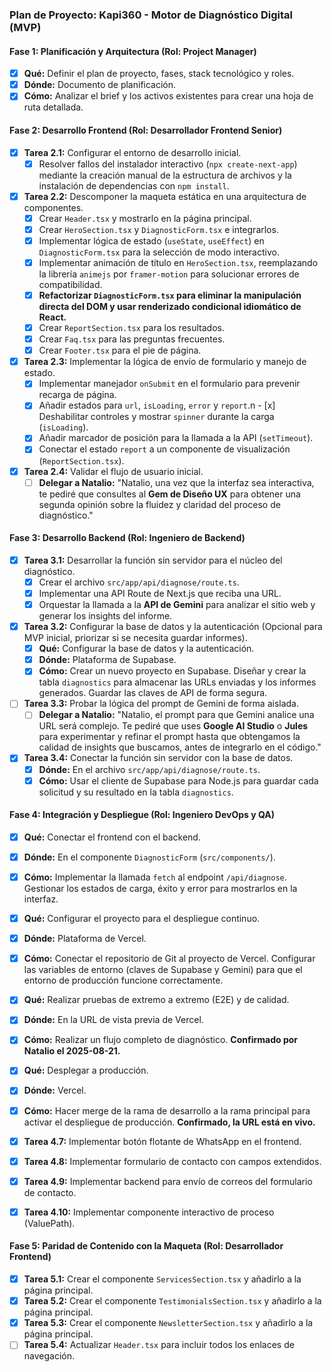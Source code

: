 ### **Plan de Proyecto: Kapi360 - Motor de Diagnóstico Digital (MVP)**

#### **Fase 1: Planificación y Arquitectura (Rol: Project Manager)**
- [x] **Qué:** Definir el plan de proyecto, fases, stack tecnológico y roles.
- [x] **Dónde:** Documento de planificación.
- [x] **Cómo:** Analizar el brief y los activos existentes para crear una hoja de ruta detallada.

#### **Fase 2: Desarrollo Frontend (Rol: Desarrollador Frontend Senior)**
- [x] **Tarea 2.1:** Configurar el entorno de desarrollo inicial.
    - [x] Resolver fallos del instalador interactivo (`npx create-next-app`) mediante la creación manual de la estructura de archivos y la instalación de dependencias con `npm install`.
- [x] **Tarea 2.2:** Descomponer la maqueta estática en una arquitectura de componentes.
    - [x] Crear `Header.tsx` y mostrarlo en la página principal.
    - [x] Crear `HeroSection.tsx` y `DiagnosticForm.tsx` e integrarlos.
    - [x] Implementar lógica de estado (`useState`, `useEffect`) en `DiagnosticForm.tsx` para la selección de modo interactivo.
    - [x] Implementar animación de título en `HeroSection.tsx`, reemplazando la librería `animejs` por `framer-motion` para solucionar errores de compatibilidad.
    - [x] **Refactorizar `DiagnosticForm.tsx` para eliminar la manipulación directa del DOM y usar renderizado condicional idiomático de React.**
    - [x] Crear `ReportSection.tsx` para los resultados.
    - [x] Crear `Faq.tsx` para las preguntas frecuentes.
    - [x] Crear `Footer.tsx` para el pie de página.
- [x] **Tarea 2.3:** Implementar la lógica de envío de formulario y manejo de estado.
    - [x] Implementar manejador `onSubmit` en el formulario para prevenir recarga de página.
    - [x] Añadir estados para `url`, `isLoading`, `error` y `report`.n    - [x] Deshabilitar controles y mostrar `spinner` durante la carga (`isLoading`).
    - [x] Añadir marcador de posición para la llamada a la API (`setTimeout`).
    - [x] Conectar el estado `report` a un componente de visualización (`ReportSection.tsx`).
- [x] **Tarea 2.4:** Validar el flujo de usuario inicial.
    - [ ] **Delegar a Natalio:** "Natalio, una vez que la interfaz sea interactiva, te pediré que consultes al **Gem de Diseño UX** para obtener una segunda opinión sobre la fluidez y claridad del proceso de diagnóstico."

#### **Fase 3: Desarrollo Backend (Rol: Ingeniero de Backend)**
- [x] **Tarea 3.1:** Desarrollar la función sin servidor para el núcleo del diagnóstico.
    - [x] Crear el archivo `src/app/api/diagnose/route.ts`.
    - [x] Implementar una API Route de Next.js que reciba una URL.
    - [x] Orquestar la llamada a la **API de Gemini** para analizar el sitio web y generar los insights del informe.
- [x] **Tarea 3.2:** Configurar la base de datos y la autenticación (Opcional para MVP inicial, priorizar si se necesita guardar informes).
    - [x] **Qué:** Configurar la base de datos y la autenticación.
    - [x] **Dónde:** Plataforma de Supabase.
    - [x] **Cómo:** Crear un nuevo proyecto en Supabase. Diseñar y crear la tabla `diagnostics` para almacenar las URLs enviadas y los informes generados. Guardar las claves de API de forma segura.
- [ ] **Tarea 3.3:** Probar la lógica del prompt de Gemini de forma aislada.
    - [ ] **Delegar a Natalio:** "Natalio, el prompt para que Gemini analice una URL será complejo. Te pediré que uses **Google AI Studio** o **Jules** para experimentar y refinar el prompt hasta que obtengamos la calidad de insights que buscamos, antes de integrarlo en el código."
- [x] **Tarea 3.4:** Conectar la función sin servidor con la base de datos.
    - [x] **Dónde:** En el archivo `src/app/api/diagnose/route.ts`.
    - [x] **Cómo:** Usar el cliente de Supabase para Node.js para guardar cada solicitud y su resultado en la tabla `diagnostics`.

#### **Fase 4: Integración y Despliegue (Rol: Ingeniero DevOps y QA)**
- [x] **Qué:** Conectar el frontend con el backend.
- [x] **Dónde:** En el componente `DiagnosticForm` (`src/components/`).
- [x] **Cómo:** Implementar la llamada `fetch` al endpoint `/api/diagnose`. Gestionar los estados de carga, éxito y error para mostrarlos en la interfaz.

- [x] **Qué:** Configurar el proyecto para el despliegue continuo.
- [x] **Dónde:** Plataforma de Vercel.
- [x] **Cómo:** Conectar el repositorio de Git al proyecto de Vercel. Configurar las variables de entorno (claves de Supabase y Gemini) para que el entorno de producción funcione correctamente.

- [x] **Qué:** Realizar pruebas de extremo a extremo (E2E) y de calidad.
- [x] **Dónde:** En la URL de vista previa de Vercel.
- [x] **Cómo:** Realizar un flujo completo de diagnóstico. **Confirmado por Natalio el 2025-08-21.**

- [x] **Qué:** Desplegar a producción.
- [x] **Dónde:** Vercel.
- [x] **Cómo:** Hacer merge de la rama de desarrollo a la rama principal para activar el despliegue de producción. **Confirmado, la URL está en vivo.**

- [x] **Tarea 4.7:** Implementar botón flotante de WhatsApp en el frontend.
- [x] **Tarea 4.8:** Implementar formulario de contacto con campos extendidos.
- [x] **Tarea 4.9:** Implementar backend para envío de correos del formulario de contacto.
- [x] **Tarea 4.10:** Implementar componente interactivo de proceso (ValuePath).

#### **Fase 5: Paridad de Contenido con la Maqueta (Rol: Desarrollador Frontend)**
- [x] **Tarea 5.1:** Crear el componente `ServicesSection.tsx` y añadirlo a la página principal.
- [x] **Tarea 5.2:** Crear el componente `TestimonialsSection.tsx` y añadirlo a la página principal.
- [x] **Tarea 5.3:** Crear el componente `NewsletterSection.tsx` y añadirlo a la página principal.
- [ ] **Tarea 5.4:** Actualizar `Header.tsx` para incluir todos los enlaces de navegación.